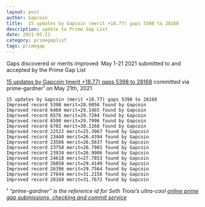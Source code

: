 ```yaml
---
layout: post
author: Gapcoin
title:  15 updates by Gapcoin (merit +18.77) gaps 5398 to 28168
description: update to Prime Gap List
date: 2021-05-21
category: primegaplist
tags: primegap
---
```


Gaps discovered or merits improved: May 1-21 2021 submitted to and accepted by the Prime Gap List

[15 updates by Gapcoin (merit +18.77) gaps 5398 to 28168](https://github.com/primegap-list-project/prime-gap-list/commit/a5fe945942b26247c3cd25f0fc9088e49286006a) committed via prime-gardner¹ on May 21th, 2021

```
15 updates by Gapcoin (merit +18.77) gaps 5398 to 28168
Improved record 5398 merit=28.0056 found by Gapcoin
Improved record 6460 merit=29.1465 found by Gapcoin
Improved record 6576 merit=29.7284 found by Gapcoin
Improved record 6590 merit=29.7996 found by Gapcoin
Improved record 6702 merit=30.2268 found by Gapcoin
Improved record 22522 merit=25.3967 found by Gapcoin
Improved record 23440 merit=26.4394 found by Gapcoin
Improved record 23566 merit=26.5637 found by Gapcoin
Improved record 23758 merit=26.7901 found by Gapcoin
Improved record 23934 merit=26.9906 found by Gapcoin
Improved record 24618 merit=27.7853 found by Gapcoin
Improved record 26058 merit=29.4149 found by Gapcoin
Improved record 26396 merit=29.7564 found by Gapcoin
Improved record 27644 merit=31.2156 found by Gapcoin
Improved record 28168 merit=31.7672 found by Gapcoin
```

¹ *“prime-gardner” is the reference id for Seth Troisi’s ultra-cool [online prime gap submissions, checking and commit service](https://primegaps.cloudygo.com/)*
